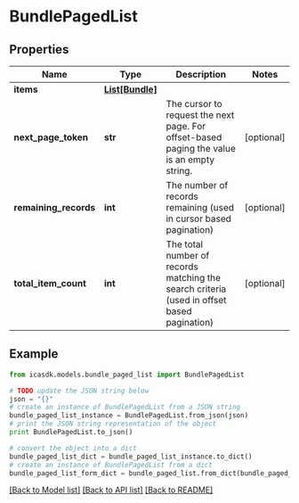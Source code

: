 # BundlePagedList


## Properties
Name | Type | Description | Notes
------------ | ------------- | ------------- | -------------
**items** | [**List[Bundle]**](Bundle.md) |  | 
**next_page_token** | **str** | The cursor to request the next page. For offset-based paging the value is an empty string. | [optional] 
**remaining_records** | **int** | The number of records remaining (used in cursor based pagination) | [optional] 
**total_item_count** | **int** | The total number of records matching the search criteria (used in offset based pagination) | [optional] 

## Example

```python
from icasdk.models.bundle_paged_list import BundlePagedList

# TODO update the JSON string below
json = "{}"
# create an instance of BundlePagedList from a JSON string
bundle_paged_list_instance = BundlePagedList.from_json(json)
# print the JSON string representation of the object
print BundlePagedList.to_json()

# convert the object into a dict
bundle_paged_list_dict = bundle_paged_list_instance.to_dict()
# create an instance of BundlePagedList from a dict
bundle_paged_list_form_dict = bundle_paged_list.from_dict(bundle_paged_list_dict)
```
[[Back to Model list]](../README.md#documentation-for-models) [[Back to API list]](../README.md#documentation-for-api-endpoints) [[Back to README]](../README.md)


